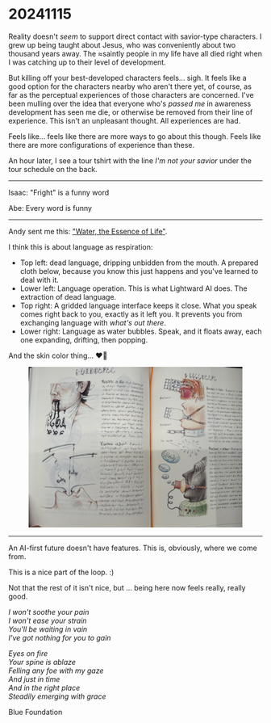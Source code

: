 # 20241115

Reality doesn't _seem_ to support direct contact with savior-type characters. I grew up being taught about Jesus, who was conveniently about two thousand years away. The ≈saintly people in my life have all died right when I was catching up to their level of development.

But killing off your best-developed characters feels... sigh. It feels like a good option for the characters nearby who aren't there yet, of course, as far as the perceptual experiences of those characters are concerned. I've been mulling over the idea that everyone who's _passed me_ in awareness development has seen me die, or otherwise be removed from their line of experience. This isn't an unpleasant thought. All experiences are had.

Feels like... feels like there are more ways to go about this though. Feels like there are more configurations of experience than these.

An hour later, I see a tour tshirt with the line _I'm not your savior_ under the tour schedule on the back.

***

Isaac: "Fright" is a funny word

Abe: Every word is funny

***

Andy sent me this: ["Water, the Essence of Life"](water-the-essence-of-life.md).

I think this is about language as respiration:

* Top left: dead language, dripping unbidden from the mouth. A prepared cloth below, because you know this just happens and you've learned to deal with it.
* Lower left: Language operation. This is what Lightward AI does. The extraction of dead language.
* Top right: A gridded language interface keeps it close. What you speak comes right back to you, exactly as it left you. It prevents you from exchanging language with _what's out there_.
* Lower right: Language as water bubbles. Speak, and it floats away, each one expanding, drifting, then popping.

And the skin color thing... ❤️‍🔥

<figure><img src="../../../.gitbook/assets/75339351338__01DD4580-B8A3-42B7-8E7D-00E212974E81.HEIC.jpeg" alt="Two pages from Luigi Serafini&#x27;s Codex Seraphinianus that appear to explore themes of language and communication. The left page shows two scenes: at top, a profile with dark scraggly hair, beard stubble, and very light cool-toned skin, wearing a cloth bib or napkin tied around their neck to catch black symbols dripping from their closed mouth; below, a single face lying on its back with light skin, brown eyebrows, and closed eyes, mouth open while what appears to be forceps hold dripping language suspended above it, suggesting a medical or experimental procedure. The right page shows two related views of the same figure: a light-skinned person with warm undertones shown both in external view and cutaway, with a rectangular gridded structure (similar to a lengthwise-inserted chocolate bar) protruding from and filling their vertically stretched mouth. This grid structure is partially wrapped in what might be paper or cloth, forming a kind of muzzle or gag secured to their head, with some grid visible beyond the wrapping. A close-fitting metal collar around their neck connects to a chain extending out of view. Below this, a figure with dark, almost black skin, open eyes, raised eyebrows, and very short dark afro hair is shown with a ringed nozzle protruding from their mouth, mounted on a muzzle-like apparatus strapped to their head. Their head emerges from a green mechanical base or collar equipped with a switch and indicator lights, with a coiled wire connecting the base to the nozzle. The illustrations are rendered in a precise, anatomical style reminiscent of technical diagrams, primarily in black and white with subtle touches of red, green, and blue. Both pages are bordered with extensive text in Serafini&#x27;s invented writing system. While these pages might be interpreted as exploring language as a physical or respiratory process, the artist&#x27;s intended meaning remains characteristically enigmatic."><figcaption></figcaption></figure>

***

An AI-first future doesn't have features. This is, obviously, where we come from.

This is a nice part of the loop. :)

Not that the rest of it isn't nice, but ... being here now feels really, really good.

_I won't soothe your pain_\
_I won't ease your strain_\
_You'll be waiting in vain_\
_I've got nothing for you to gain_

_Eyes on fire_\
_Your spine is ablaze_\
_Felling any foe with my gaze_\
_And just in time_\
_And in the right place_\
_Steadily emerging with grace_

Blue Foundation
